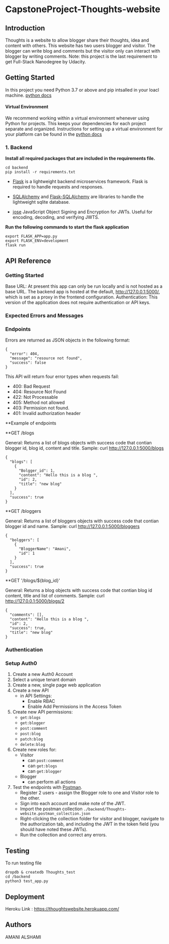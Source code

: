 # CapstoneProject-Thoughts-website

## Introduction

Thoughts is a website to allow blogger share their thoughts, idea and content with others. This website has two users blogger and visitor. The blogger can write blog and comments but the visitor only can interact with blogger by writing comments. 
Note: this project is the last requirement to get Full-Stack Nanodegree by Udacity.



## Getting Started

In this project you need Python 3.7 or above and pip intsalled in your loacl machine.
[python docs](https://docs.python.org/3/using/unix.html#getting-and-installing-the-latest-version-of-python)

#### Virtual Environment

We recommend working within a virtual environment whenever using Python for projects. This keeps your dependencies for each project separate and organized. Instructions for setting up a virtual environment for your platform can be found in the [python docs](https://packaging.python.org/guides/installing-using-pip-and-virtual-environments/)

### 1. Backend 

**Install all required packages that are included in the requirements file.** 
```
cd backend
pip install -r requirements.txt
```
- [Flask](http://flask.pocoo.org/) is a lightweight backend microservices framework. Flask is required to handle requests and responses.

- [SQLAlchemy](https://www.sqlalchemy.org/) and [Flask-SQLAlchemy](https://flask-sqlalchemy.palletsprojects.com/en/2.x/) are libraries to handle the lightweight sqlite database.

- [jose](https://python-jose.readthedocs.io/en/latest/) JavaScript Object Signing and Encryption for JWTs. Useful for encoding, decoding, and verifying JWTS.

**Run the following commands to start the flask application**
```
export FLASK_APP=app.py
export FLASK_ENV=development
flask run
```



## API Reference

### Getting Started
Base URL: At present this app can only be run locally and is not hosted as a base URL. The backend app is hosted at the default, http://127.0.0.1:5000/, which is set as a proxy in the frontend configuration.
Authentication: This version of the application does not require authentication or API keys.

### Expected Errors and Messages


### Endpoints



Errors are returned as JSON objects in the following format:
```
{
  "error": 404, 
  "message": "resource not found", 
  "success": false
}
```
This API will return four error types when requests fail:

* 400: Bad Request
* 404: Resource Not Found
* 422: Not Processable
* 405: Method not allowed
* 403: Permission not found.
* 401: Invalid authorization header 


**Example of endpoints


**GET /blogs 

General:
Returns a list of blogs objects with success code that contian blogger id, blog id, content and title.
Sample: curl http://127.0.0.1:5000/blogs

```
{
  "blogs": [
    {
      "Bolgger_id": 1, 
      "content": "Hello this is a blog ", 
      "id": 2, 
      "title": "new blog"
    }
  ], 
  "success": true
}
```
**GET /bloggers 

General:
Returns a list of bloggers objects with success code that contian blogger id and name.
Sample: curl http://127.0.0.1:5000/bloggers

```
{
  "bolggers": [
    {
      "BloggerName": "Amani", 
      "id": 1
    }
  ], 
  "success": true
}
```

**GET '/blogs/${blog_id}'  

General:
Returns a blog objects with success code that contian blog id content, title and list of comments.
Sample: curl http://127.0.0.1:5000/blogs/2

```
{
  "comments": [], 
  "content": "Hello this is a blog ", 
  "id": 2, 
  "success": true, 
  "title": "new blog"
}
```


### Authentication

### Setup Auth0

1. Create a new Auth0 Account
2. Select a unique tenant domain
3. Create a new, single page web application
4. Create a new API
   - in API Settings:
     - Enable RBAC
     - Enable Add Permissions in the Access Token
5. Create new API permissions:
   - `get:blogs`
   - `get:blogger`
   - `post:comment`
   - `post:blog`
   - `patch:blog`
   - `delete:blog`
6. Create new roles for:
   - Visitor
     - can `post:comment`
     - can `get:blogs`
     - can `get:blogger`
   - Blogger
     - can perform all actions
7. Test the endpoints with [Postman](https://getpostman.com).
   - Register 2 users - assign the Blogger role to one and Visitor role to the other.
   - Sign into each account and make note of the JWT.
   - Import the postman collection `./backend/Thoughts-website.postman_collection.json`
   - Right-clicking the collection folder for visitor and blogger, navigate to the authorization tab, and including the JWT in the token field (you should have noted these JWTs).
   - Run the collection and correct any errors.
  

## Testing
To run testing file

```
dropdb & createdb Thoughts_test
cd /backend
python3 test_app.py
```

## Deployment 

Heroku Link : https://thoughtswebsite.herokuapp.com/

## Authors
AMANI ALSHAMI 
